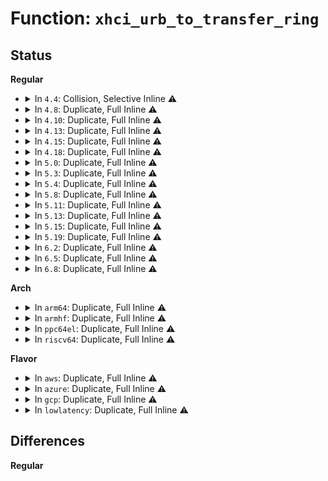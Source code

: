 # Function: <code>xhci_urb_to_transfer_ring</code>

## Status
<b>Regular</b>
<ul>
<li>
<details>
<summary>In <code>4.4</code>: Collision, Selective Inline ⚠️</summary>

```c
struct xhci_ring *xhci_urb_to_transfer_ring(struct xhci_hcd *xhci, struct urb *urb);
```

**Collision:** Static-Static Collision

**Inline:** Selective

**Transformation:** False

**Instances:**

```
In drivers/usb/host/xhci.c (ffffffff8164be89)
Location: drivers/usb/host/xhci.c:1460
Inline: True
Inline callers:
  - drivers/usb/host/xhci.c:xhci_urb_dequeue
```
```
In drivers/usb/host/xhci-ring.c (ffffffff81657660)
Location: drivers/usb/host/xhci-ring.c:411
Inline: False
Direct callers:
  - drivers/usb/host/xhci-ring.c:xhci_queue_ctrl_tx
  - drivers/usb/host/xhci-ring.c:handle_cmd_completion
```
**Symbols:**

```
ffffffff81657660-ffffffff8165769f: xhci_urb_to_transfer_ring (STB_LOCAL)
```
</details>
</li>
<li>
<details>
<summary>In <code>4.8</code>: Duplicate, Full Inline ⚠️</summary>

**Collision:** Static Duplication

**Inline:** Full

**Transformation:** False

**Instances:**

```
In drivers/usb/host/xhci.c (ffffffff816ac825)
Location: drivers/usb/host/xhci.h:1982
Inline: True
Inline callers:
  - drivers/usb/host/xhci.c:xhci_urb_dequeue
```
```
In drivers/usb/host/xhci-ring.c (ffffffff816b9992)
Location: drivers/usb/host/xhci.h:1982
Inline: True
Inline callers:
  - drivers/usb/host/xhci-ring.c:xhci_queue_ctrl_tx
  - drivers/usb/host/xhci-ring.c:xhci_queue_bulk_tx
  - drivers/usb/host/xhci-ring.c:handle_cmd_completion
  - drivers/usb/host/xhci-ring.c:handle_cmd_completion
```
</details>
</li>
<li>
<details>
<summary>In <code>4.10</code>: Duplicate, Full Inline ⚠️</summary>

**Collision:** Static Duplication

**Inline:** Full

**Transformation:** False

**Instances:**

```
In drivers/usb/host/xhci.c (ffffffff816da94c)
Location: drivers/usb/host/xhci.h:1979
Inline: True
Inline callers:
  - drivers/usb/host/xhci.c:xhci_urb_dequeue
```
```
In drivers/usb/host/xhci-ring.c (ffffffff816e7c02)
Location: drivers/usb/host/xhci.h:1979
Inline: True
Inline callers:
  - drivers/usb/host/xhci-ring.c:xhci_queue_ctrl_tx
  - drivers/usb/host/xhci-ring.c:xhci_queue_bulk_tx
  - drivers/usb/host/xhci-ring.c:handle_cmd_completion
  - drivers/usb/host/xhci-ring.c:handle_cmd_completion
```
</details>
</li>
<li>
<details>
<summary>In <code>4.13</code>: Duplicate, Full Inline ⚠️</summary>

**Collision:** Static Duplication

**Inline:** Full

**Transformation:** False

**Instances:**

```
In drivers/usb/host/xhci.c (ffffffff816eec1c)
Location: drivers/usb/host/xhci.h:2101
Inline: True
Inline callers:
  - drivers/usb/host/xhci.c:xhci_urb_dequeue
```
```
In drivers/usb/host/xhci-ring.c (ffffffff816fbd3f)
Location: drivers/usb/host/xhci.h:2101
Inline: True
Inline callers:
  - drivers/usb/host/xhci-ring.c:xhci_queue_ctrl_tx
  - drivers/usb/host/xhci-ring.c:xhci_queue_bulk_tx
  - drivers/usb/host/xhci-ring.c:handle_cmd_completion
  - drivers/usb/host/xhci-ring.c:handle_cmd_completion
```
</details>
</li>
<li>
<details>
<summary>In <code>4.15</code>: Duplicate, Full Inline ⚠️</summary>

**Collision:** Static Duplication

**Inline:** Full

**Transformation:** False

**Instances:**

```
In drivers/usb/host/xhci.c (ffffffff8175b46c)
Location: drivers/usb/host/xhci.h:2124
Inline: True
Inline callers:
  - drivers/usb/host/xhci.c:xhci_urb_dequeue
```
```
In drivers/usb/host/xhci-ring.c (ffffffff817688af)
Location: drivers/usb/host/xhci.h:2124
Inline: True
Inline callers:
  - drivers/usb/host/xhci-ring.c:xhci_queue_ctrl_tx
  - drivers/usb/host/xhci-ring.c:xhci_queue_bulk_tx
  - drivers/usb/host/xhci-ring.c:handle_cmd_completion
  - drivers/usb/host/xhci-ring.c:handle_cmd_completion
```
</details>
</li>
<li>
<details>
<summary>In <code>4.18</code>: Duplicate, Full Inline ⚠️</summary>

**Collision:** Static Duplication

**Inline:** Full

**Transformation:** False

**Instances:**

```
In drivers/usb/host/xhci.c (ffffffff8179bd6d)
Location: drivers/usb/host/xhci.h:2136
Inline: True
Inline callers:
  - drivers/usb/host/xhci.c:xhci_urb_dequeue
```
```
In drivers/usb/host/xhci-ring.c (ffffffff817a9b25)
Location: drivers/usb/host/xhci.h:2136
Inline: True
Inline callers:
  - drivers/usb/host/xhci-ring.c:xhci_queue_ctrl_tx
  - drivers/usb/host/xhci-ring.c:xhci_queue_bulk_tx
  - drivers/usb/host/xhci-ring.c:handle_cmd_completion
  - drivers/usb/host/xhci-ring.c:handle_cmd_completion
```
</details>
</li>
<li>
<details>
<summary>In <code>5.0</code>: Duplicate, Full Inline ⚠️</summary>

**Collision:** Static Duplication

**Inline:** Full

**Transformation:** False

**Instances:**

```
In drivers/usb/host/xhci.c (ffffffff817c212d)
Location: drivers/usb/host/xhci.h:2144
Inline: True
Inline callers:
  - drivers/usb/host/xhci.c:xhci_urb_dequeue
```
```
In drivers/usb/host/xhci-ring.c (ffffffff817cfad5)
Location: drivers/usb/host/xhci.h:2144
Inline: True
Inline callers:
  - drivers/usb/host/xhci-ring.c:xhci_queue_ctrl_tx
  - drivers/usb/host/xhci-ring.c:xhci_queue_bulk_tx
  - drivers/usb/host/xhci-ring.c:handle_cmd_completion
  - drivers/usb/host/xhci-ring.c:handle_cmd_completion
```
</details>
</li>
<li>
<details>
<summary>In <code>5.3</code>: Duplicate, Full Inline ⚠️</summary>

**Collision:** Static Duplication

**Inline:** Full

**Transformation:** False

**Instances:**

```
In drivers/usb/host/xhci.c (ffffffff81801adc)
Location: drivers/usb/host/xhci.h:2160
Inline: True
Inline callers:
  - drivers/usb/host/xhci.c:xhci_urb_dequeue
```
```
In drivers/usb/host/xhci-ring.c (ffffffff8180ffbc)
Location: drivers/usb/host/xhci.h:2160
Inline: True
Inline callers:
  - drivers/usb/host/xhci-ring.c:xhci_queue_ctrl_tx
  - drivers/usb/host/xhci-ring.c:xhci_queue_bulk_tx
```
</details>
</li>
<li>
<details>
<summary>In <code>5.4</code>: Duplicate, Full Inline ⚠️</summary>

**Collision:** Static Duplication

**Inline:** Full

**Transformation:** False

**Instances:**

```
In drivers/usb/host/xhci.c (ffffffff81832d0c)
Location: drivers/usb/host/xhci.h:2170
Inline: True
Inline callers:
  - drivers/usb/host/xhci.c:xhci_urb_dequeue
```
```
In drivers/usb/host/xhci-ring.c (ffffffff818411ac)
Location: drivers/usb/host/xhci.h:2170
Inline: True
Inline callers:
  - drivers/usb/host/xhci-ring.c:xhci_queue_ctrl_tx
  - drivers/usb/host/xhci-ring.c:xhci_queue_bulk_tx
```
</details>
</li>
<li>
<details>
<summary>In <code>5.8</code>: Duplicate, Full Inline ⚠️</summary>

**Collision:** Static Duplication

**Inline:** Full

**Transformation:** False

**Instances:**

```
In drivers/usb/host/xhci.c (ffffffff81906342)
Location: drivers/usb/host/xhci.h:2173
Inline: True
Inline callers:
  - drivers/usb/host/xhci.c:xhci_urb_dequeue
```
```
In drivers/usb/host/xhci-ring.c (ffffffff81915548)
Location: drivers/usb/host/xhci.h:2173
Inline: True
Inline callers:
  - drivers/usb/host/xhci-ring.c:xhci_queue_ctrl_tx
  - drivers/usb/host/xhci-ring.c:xhci_queue_bulk_tx
```
</details>
</li>
<li>
<details>
<summary>In <code>5.11</code>: Duplicate, Full Inline ⚠️</summary>

**Collision:** Static Duplication

**Inline:** Full

**Transformation:** False

**Instances:**

```
In drivers/usb/host/xhci.c (ffffffff8190eaeb)
Location: drivers/usb/host/xhci.h:2188
Inline: True
Inline callers:
  - drivers/usb/host/xhci.c:xhci_urb_dequeue
```
```
In drivers/usb/host/xhci-ring.c (ffffffff8191cb38)
Location: drivers/usb/host/xhci.h:2188
Inline: True
Inline callers:
  - drivers/usb/host/xhci-ring.c:xhci_queue_ctrl_tx
  - drivers/usb/host/xhci-ring.c:xhci_queue_bulk_tx
```
</details>
</li>
<li>
<details>
<summary>In <code>5.13</code>: Duplicate, Full Inline ⚠️</summary>

**Collision:** Static Duplication

**Inline:** Full

**Transformation:** False

**Instances:**

```
In drivers/usb/host/xhci.c (ffffffff818f2029)
Location: drivers/usb/host/xhci.h:2194
Inline: True
Inline callers:
  - drivers/usb/host/xhci.c:xhci_urb_dequeue
```
```
In drivers/usb/host/xhci-ring.c (ffffffff81900f9c)
Location: drivers/usb/host/xhci.h:2194
Inline: True
Inline callers:
  - drivers/usb/host/xhci-ring.c:xhci_queue_ctrl_tx
  - drivers/usb/host/xhci-ring.c:xhci_queue_bulk_tx
  - drivers/usb/host/xhci-ring.c:xhci_giveback_invalidated_tds
```
</details>
</li>
<li>
<details>
<summary>In <code>5.15</code>: Duplicate, Full Inline ⚠️</summary>

**Collision:** Static Duplication

**Inline:** Full

**Transformation:** False

**Instances:**

```
In drivers/usb/host/xhci.c (ffffffff8198f21a)
Location: drivers/usb/host/xhci.h:2201
Inline: True
Inline callers:
  - drivers/usb/host/xhci.c:xhci_urb_dequeue
```
```
In drivers/usb/host/xhci-ring.c (ffffffff819a07bc)
Location: drivers/usb/host/xhci.h:2201
Inline: True
Inline callers:
  - drivers/usb/host/xhci-ring.c:xhci_queue_ctrl_tx
  - drivers/usb/host/xhci-ring.c:xhci_queue_bulk_tx
  - drivers/usb/host/xhci-ring.c:xhci_giveback_invalidated_tds
```
</details>
</li>
<li>
<details>
<summary>In <code>5.19</code>: Duplicate, Full Inline ⚠️</summary>

**Collision:** Static Duplication

**Inline:** Full

**Transformation:** False

**Instances:**

```
In drivers/usb/host/xhci.c (ffffffff81aeb6c2)
Location: drivers/usb/host/xhci.h:2228
Inline: True
Inline callers:
  - drivers/usb/host/xhci.c:xhci_urb_dequeue
```
```
In drivers/usb/host/xhci-ring.c (ffffffff81afdf3d)
Location: drivers/usb/host/xhci.h:2228
Inline: True
Inline callers:
  - drivers/usb/host/xhci-ring.c:xhci_queue_ctrl_tx
  - drivers/usb/host/xhci-ring.c:xhci_queue_bulk_tx
  - drivers/usb/host/xhci-ring.c:xhci_giveback_invalidated_tds
```
</details>
</li>
<li>
<details>
<summary>In <code>6.2</code>: Duplicate, Full Inline ⚠️</summary>

**Collision:** Static Duplication

**Inline:** Full

**Transformation:** False

**Instances:**

```
In drivers/usb/host/xhci.c (ffffffff81c77c52)
Location: drivers/usb/host/xhci.h:2229
Inline: True
Inline callers:
  - drivers/usb/host/xhci.c:xhci_urb_dequeue
```
```
In drivers/usb/host/xhci-ring.c (ffffffff81c8ccdd)
Location: drivers/usb/host/xhci.h:2229
Inline: True
Inline callers:
  - drivers/usb/host/xhci-ring.c:xhci_queue_ctrl_tx
  - drivers/usb/host/xhci-ring.c:xhci_queue_bulk_tx
  - drivers/usb/host/xhci-ring.c:xhci_giveback_invalidated_tds
```
</details>
</li>
<li>
<details>
<summary>In <code>6.5</code>: Duplicate, Full Inline ⚠️</summary>

**Collision:** Static Duplication

**Inline:** Full

**Transformation:** False

**Instances:**

```
In drivers/usb/host/xhci.c (ffffffff81cded32)
Location: drivers/usb/host/xhci.h:2239
Inline: True
Inline callers:
  - drivers/usb/host/xhci.c:xhci_urb_dequeue
```
```
In drivers/usb/host/xhci-ring.c (ffffffff81cf385d)
Location: drivers/usb/host/xhci.h:2239
Inline: True
Inline callers:
  - drivers/usb/host/xhci-ring.c:xhci_queue_ctrl_tx
  - drivers/usb/host/xhci-ring.c:xhci_queue_bulk_tx
  - drivers/usb/host/xhci-ring.c:xhci_giveback_invalidated_tds
```
</details>
</li>
<li>
<details>
<summary>In <code>6.8</code>: Duplicate, Full Inline ⚠️</summary>

**Collision:** Static Duplication

**Inline:** Full

**Transformation:** False

**Instances:**

```
In drivers/usb/host/xhci.c (ffffffff81d93cb2)
Location: drivers/usb/host/xhci.h:2216
Inline: True
Inline callers:
  - drivers/usb/host/xhci.c:xhci_urb_dequeue
```
```
In drivers/usb/host/xhci-ring.c (ffffffff81da919d)
Location: drivers/usb/host/xhci.h:2216
Inline: True
Inline callers:
  - drivers/usb/host/xhci-ring.c:xhci_queue_ctrl_tx
  - drivers/usb/host/xhci-ring.c:xhci_queue_bulk_tx
  - drivers/usb/host/xhci-ring.c:xhci_giveback_invalidated_tds
```
</details>
</li>
</ul>
<b>Arch</b>
<ul>
<li>
<details>
<summary>In <code>arm64</code>: Duplicate, Full Inline ⚠️</summary>

**Collision:** Static Duplication

**Inline:** Full

**Transformation:** False

**Instances:**

```
In drivers/usb/host/xhci.c (ffff800010a7019c)
Location: drivers/usb/host/xhci.h:2170
Inline: True
Inline callers:
  - drivers/usb/host/xhci.c:xhci_urb_dequeue
```
```
In drivers/usb/host/xhci-ring.c (ffff800010a7fef0)
Location: drivers/usb/host/xhci.h:2170
Inline: True
Inline callers:
  - drivers/usb/host/xhci-ring.c:xhci_queue_ctrl_tx
  - drivers/usb/host/xhci-ring.c:xhci_queue_bulk_tx
```
</details>
</li>
<li>
<details>
<summary>In <code>armhf</code>: Duplicate, Full Inline ⚠️</summary>

**Collision:** Static Duplication

**Inline:** Full

**Transformation:** False

**Instances:**

```
In drivers/usb/host/xhci.c (c0b43570)
Location: drivers/usb/host/xhci.h:2170
Inline: True
Inline callers:
  - drivers/usb/host/xhci.c:xhci_urb_dequeue
```
```
In drivers/usb/host/xhci-ring.c (c0b532f8)
Location: drivers/usb/host/xhci.h:2170
Inline: True
Inline callers:
  - drivers/usb/host/xhci-ring.c:xhci_queue_ctrl_tx
  - drivers/usb/host/xhci-ring.c:xhci_queue_bulk_tx
```
</details>
</li>
<li>
<details>
<summary>In <code>ppc64el</code>: Duplicate, Full Inline ⚠️</summary>

**Collision:** Static Duplication

**Inline:** Full

**Transformation:** False

**Instances:**

```
In drivers/usb/host/xhci.c (c000000000b446c0)
Location: drivers/usb/host/xhci.h:2170
Inline: True
Inline callers:
  - drivers/usb/host/xhci.c:xhci_urb_dequeue
```
```
In drivers/usb/host/xhci-ring.c (c000000000b58c4c)
Location: drivers/usb/host/xhci.h:2170
Inline: True
Inline callers:
  - drivers/usb/host/xhci-ring.c:xhci_queue_ctrl_tx
  - drivers/usb/host/xhci-ring.c:xhci_queue_bulk_tx
```
</details>
</li>
<li>
<details>
<summary>In <code>riscv64</code>: Duplicate, Full Inline ⚠️</summary>

**Collision:** Static Duplication

**Inline:** Full

**Transformation:** False

**Instances:**

```
In drivers/usb/host/xhci.c (ffffffe000688458)
Location: drivers/usb/host/xhci.h:2170
Inline: True
Inline callers:
  - drivers/usb/host/xhci.c:xhci_urb_dequeue
```
```
In drivers/usb/host/xhci-ring.c (ffffffe0006968ce)
Location: drivers/usb/host/xhci.h:2170
Inline: True
Inline callers:
  - drivers/usb/host/xhci-ring.c:xhci_queue_ctrl_tx
  - drivers/usb/host/xhci-ring.c:xhci_queue_bulk_tx
```
</details>
</li>
</ul>
<b>Flavor</b>
<ul>
<li>
<details>
<summary>In <code>aws</code>: Duplicate, Full Inline ⚠️</summary>

**Collision:** Static Duplication

**Inline:** Full

**Transformation:** False

**Instances:**

```
In drivers/usb/host/xhci.c (ffffffff817eb0ec)
Location: drivers/usb/host/xhci.h:2170
Inline: True
Inline callers:
  - drivers/usb/host/xhci.c:xhci_urb_dequeue
```
```
In drivers/usb/host/xhci-ring.c (ffffffff817f955c)
Location: drivers/usb/host/xhci.h:2170
Inline: True
Inline callers:
  - drivers/usb/host/xhci-ring.c:xhci_queue_ctrl_tx
  - drivers/usb/host/xhci-ring.c:xhci_queue_bulk_tx
```
</details>
</li>
<li>
<details>
<summary>In <code>azure</code>: Duplicate, Full Inline ⚠️</summary>

**Collision:** Static Duplication

**Inline:** Full

**Transformation:** False

**Instances:**

```
In drivers/usb/host/xhci.c (ffffffff817b01fc)
Location: drivers/usb/host/xhci.h:2170
Inline: True
Inline callers:
  - drivers/usb/host/xhci.c:xhci_urb_dequeue
```
```
In drivers/usb/host/xhci-ring.c (ffffffff817be6fc)
Location: drivers/usb/host/xhci.h:2170
Inline: True
Inline callers:
  - drivers/usb/host/xhci-ring.c:xhci_queue_ctrl_tx
  - drivers/usb/host/xhci-ring.c:xhci_queue_bulk_tx
```
</details>
</li>
<li>
<details>
<summary>In <code>gcp</code>: Duplicate, Full Inline ⚠️</summary>

**Collision:** Static Duplication

**Inline:** Full

**Transformation:** False

**Instances:**

```
In drivers/usb/host/xhci.c (ffffffff81827b8c)
Location: drivers/usb/host/xhci.h:2170
Inline: True
Inline callers:
  - drivers/usb/host/xhci.c:xhci_urb_dequeue
```
```
In drivers/usb/host/xhci-ring.c (ffffffff8183602c)
Location: drivers/usb/host/xhci.h:2170
Inline: True
Inline callers:
  - drivers/usb/host/xhci-ring.c:xhci_queue_ctrl_tx
  - drivers/usb/host/xhci-ring.c:xhci_queue_bulk_tx
```
</details>
</li>
<li>
<details>
<summary>In <code>lowlatency</code>: Duplicate, Full Inline ⚠️</summary>

**Collision:** Static Duplication

**Inline:** Full

**Transformation:** False

**Instances:**

```
In drivers/usb/host/xhci.c (ffffffff81841b2c)
Location: drivers/usb/host/xhci.h:2170
Inline: True
Inline callers:
  - drivers/usb/host/xhci.c:xhci_urb_dequeue
```
```
In drivers/usb/host/xhci-ring.c (ffffffff8185037c)
Location: drivers/usb/host/xhci.h:2170
Inline: True
Inline callers:
  - drivers/usb/host/xhci-ring.c:xhci_queue_ctrl_tx
  - drivers/usb/host/xhci-ring.c:xhci_queue_bulk_tx
```
</details>
</li>
</ul>

## Differences
<b>Regular</b>
<ul>
</ul>
